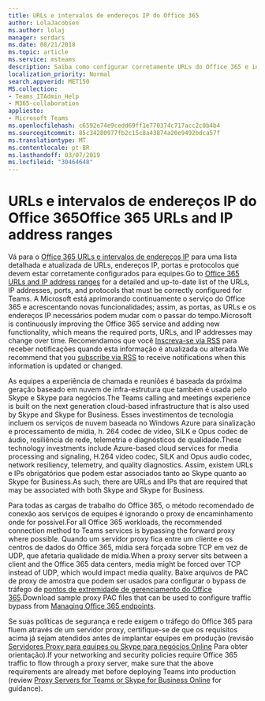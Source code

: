 ```yaml
---
title: URLs e intervalos de endereços IP do Office 365
author: LolaJacobsen
ms.author: lolaj
manager: serdars
ms.date: 08/21/2018
ms.topic: article
ms.service: msteams
description: Saiba como configurar corretamente URLs do Office 365 e intervalos de endereços IP, desviar o proxy direto quando estiver disponível para conexões com o serviço Microsoft Teams e as exigências das políticas de rede e segurança.
localization_priority: Normal
search.appverid: MET150
MS.collection:
- Teams_ITAdmin_Help
- M365-collaboration
appliesto:
- Microsoft Teams
ms.openlocfilehash: c6592e74e9cedd69ff1e770374c717acc2c0b4b4
ms.sourcegitcommit: 85c34280977fb2c15c8a43874a20e9492bdca57f
ms.translationtype: MT
ms.contentlocale: pt-BR
ms.lasthandoff: 03/07/2019
ms.locfileid: "30464648"
---
```

<a name="office-365-urls-and-ip-address-ranges"></a><span data-ttu-id="ae6f0-103">URLs e intervalos de endereços IP do Office 365</span><span class="sxs-lookup"><span data-stu-id="ae6f0-103">Office 365 URLs and IP address ranges</span></span>
=====================================

<span data-ttu-id="ae6f0-104">Vá para o [Office 365 URLs e intervalos de endereços IP](https://docs.microsoft.com/office365/enterprise/urls-and-ip-address-ranges#skype-for-business-online-and-microsoft-teams) para uma lista detalhada e atualizada de URLs, endereços IP, portas e protocolos que devem estar corretamente configurados para equipes.</span><span class="sxs-lookup"><span data-stu-id="ae6f0-104">Go to [Office 365 URLs and IP address ranges](https://docs.microsoft.com/office365/enterprise/urls-and-ip-address-ranges#skype-for-business-online-and-microsoft-teams) for a detailed and up-to-date list of the URLs, IP addresses, ports, and protocols that must be correctly configured for Teams.</span></span> <span data-ttu-id="ae6f0-105">A Microsoft está aprimorando continuamente o serviço do Office 365 e acrescentando novas funcionalidades; assim, as portas, as URLs e os endereços IP necessários podem mudar com o passar do tempo.</span><span class="sxs-lookup"><span data-stu-id="ae6f0-105">Microsoft is continuously improving the Office 365 service and adding new functionality, which means the required ports, URLs, and IP addresses may change over time.</span></span> <span data-ttu-id="ae6f0-106">Recomendamos que você [Inscreva-se via RSS](https://go.microsoft.com/fwlink/p/?linkid=236301) para receber notificações quando esta informação é atualizada ou alterada.</span><span class="sxs-lookup"><span data-stu-id="ae6f0-106">We recommend that you [subscribe via RSS](https://go.microsoft.com/fwlink/p/?linkid=236301) to receive notifications when this information is updated or changed.</span></span>

<span data-ttu-id="ae6f0-107">As equipes a experiência de chamada e reuniões é baseada da próxima geração baseado em nuvem de infra-estrutura que também é usada pelo Skype e Skype para negócios.</span><span class="sxs-lookup"><span data-stu-id="ae6f0-107">The Teams calling and meetings experience is built on the next generation cloud-based infrastructure that is also used by Skype and Skype for Business.</span></span> <span data-ttu-id="ae6f0-108">Esses investimentos de tecnologia incluem os serviços de nuvem baseada no Windows Azure para sinalização e processamento de mídia, h. 264 codec de vídeo, SILK e Opus codec de áudio, resiliência de rede, telemetria e diagnósticos de qualidade.</span><span class="sxs-lookup"><span data-stu-id="ae6f0-108">These technology investments include Azure-based cloud services for media processing and signaling, H.264 video codec, SILK and Opus audio codec, network resiliency, telemetry, and quality diagnostics.</span></span> <span data-ttu-id="ae6f0-109">Assim, existem URLs e IPs obrigatórios que podem estar associados tanto ao Skype quanto ao Skype for Business.</span><span class="sxs-lookup"><span data-stu-id="ae6f0-109">As such, there are URLs and IPs that are required that may be associated with both Skype and Skype for Business.</span></span>

<span data-ttu-id="ae6f0-110">Para todas as cargas de trabalho do Office 365, o método recomendado de conexão aos serviços de equipes é ignorando o proxy de encaminhamento onde for possível.</span><span class="sxs-lookup"><span data-stu-id="ae6f0-110">For all Office 365 workloads, the recommended connection method to Teams services is bypassing the forward proxy where possible.</span></span> <span data-ttu-id="ae6f0-111">Quando um servidor proxy fica entre um cliente e os centros de dados do Office 365, mídia será forçada sobre TCP em vez de UDP, que afetaria qualidade de mídia.</span><span class="sxs-lookup"><span data-stu-id="ae6f0-111">When a proxy server sits between a client and the Office 365 data centers, media might be forced over TCP instead of UDP, which would impact media quality.</span></span> <span data-ttu-id="ae6f0-112">Baixe arquivos de PAC de proxy de amostra que podem ser usados para configurar o bypass de tráfego de [pontos de extremidade de gerenciamento do Office 365](https://support.office.com/article/99cab9d4-ef59-4207-9f2b-3728eb46bf9a).</span><span class="sxs-lookup"><span data-stu-id="ae6f0-112">Download sample proxy PAC files that can be used to configure traffic bypass from [Managing Office 365 endpoints](https://support.office.com/article/99cab9d4-ef59-4207-9f2b-3728eb46bf9a).</span></span>

<span data-ttu-id="ae6f0-113">Se suas políticas de segurança e rede exigem o tráfego do Office 365 para fluem através de um servidor proxy, certifique-se de que os requisitos acima já sejam atendidos antes de implantar equipes em produção (revisão [Servidores Proxy para equipes ou Skype para negócios Online](proxy-servers-for-skype-for-business-online.md) Para obter orientação).</span><span class="sxs-lookup"><span data-stu-id="ae6f0-113">If your networking and security policies require Office 365 traffic to flow through a proxy server, make sure that the above requirements are already met before deploying Teams into production (review [Proxy Servers for Teams or Skype for Business Online](proxy-servers-for-skype-for-business-online.md) for guidance).</span></span>
